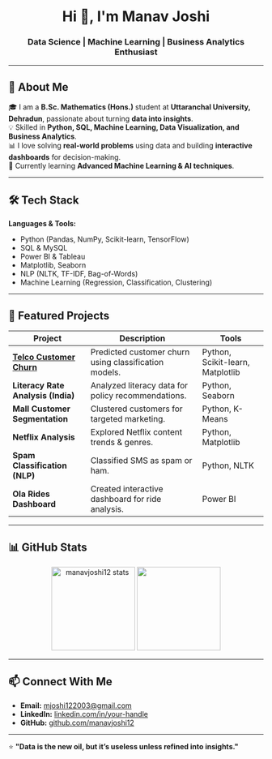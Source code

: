 <h1 align="center">Hi 👋, I'm Manav Joshi</h1>
<h3 align="center">Data Science | Machine Learning | Business Analytics Enthusiast</h3>

---

## 🚀 About Me
🎓 I am a **B.Sc. Mathematics (Hons.)** student at **Uttaranchal University, Dehradun**, passionate about turning **data into insights**.  
💡 Skilled in **Python, SQL, Machine Learning, Data Visualization, and Business Analytics**.  
📊 I love solving **real-world problems** using data and building **interactive dashboards** for decision-making.  
🌱 Currently learning **Advanced Machine Learning & AI techniques**.  

---

## 🛠 Tech Stack

**Languages & Tools:**
- Python (Pandas, NumPy, Scikit-learn, TensorFlow)
- SQL & MySQL
- Power BI & Tableau
- Matplotlib, Seaborn
- NLP (NLTK, TF-IDF, Bag-of-Words)
- Machine Learning (Regression, Classification, Clustering)

---

## 📂 Featured Projects

| Project | Description | Tools |
|---------|-------------|-------|
| **[Telco Customer Churn](https://github.com/your-username/data-analyst)** | Predicted customer churn using classification models. | Python, Scikit-learn, Matplotlib |
| **Literacy Rate Analysis (India)** | Analyzed literacy data for policy recommendations. | Python, Seaborn |
| **Mall Customer Segmentation** | Clustered customers for targeted marketing. | Python, K-Means |
| **Netflix Analysis** | Explored Netflix content trends & genres. | Python, Matplotlib |
| **Spam Classification (NLP)** | Classified SMS as spam or ham. | Python, NLTK |
| **Ola Rides Dashboard** | Created interactive dashboard for ride analysis. | Power BI |

---

## 📊 GitHub Stats

<p align="center">
  <img src="https://github-readme-stats.vercel.app/api?username=manavjoshi12&show_icons=true&theme=tokyonight" alt="manavjoshi12 stats" height="165" />
  <img src="https://github-readme-stats.vercel.app/api/top-langs/?username=manavjoshi12&layout=compact&theme=tokyonight" height="165" />
</p>

---

## 📫 Connect With Me
- **Email:** [mjoshi122003@gmail.com](mailto:mjoshi122003@gmail.com)  
- **LinkedIn:** [linkedin.com/in/your-handle](https://www.linkedin.com/in/your-handle/)  
- **GitHub:** [github.com/manavjoshi12](https://github.com/manavjoshi12)  

---

⭐ **"Data is the new oil, but it’s useless unless refined into insights."**  
